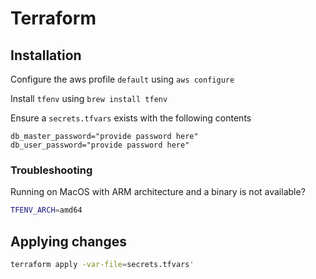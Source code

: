 # Terraform

## Installation

Configure the aws profile `default` using `aws configure`

Install `tfenv` using `brew install tfenv`

Ensure a `secrets.tfvars` exists with the following contents

```
db_master_password="provide password here"
db_user_password="provide password here"
```

### Troubleshooting

Running on MacOS with ARM architecture and a binary is not available?

```sh
TFENV_ARCH=amd64
```

## Applying changes

```sh
terraform apply -var-file=secrets.tfvars'
```
